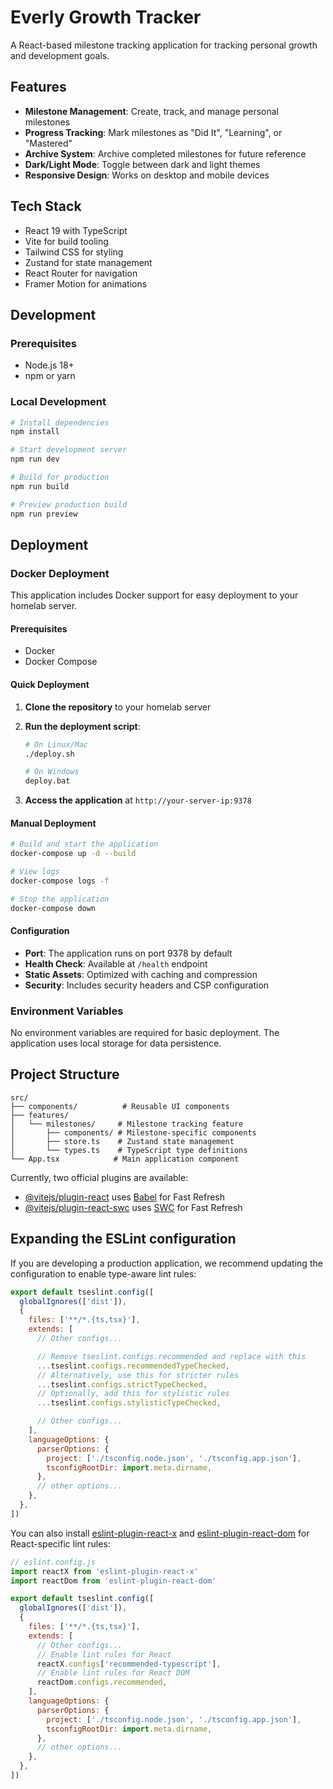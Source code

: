 # Everly Growth Tracker

A React-based milestone tracking application for tracking personal growth and development goals.

## Features

- **Milestone Management**: Create, track, and manage personal milestones
- **Progress Tracking**: Mark milestones as "Did It", "Learning", or "Mastered"
- **Archive System**: Archive completed milestones for future reference
- **Dark/Light Mode**: Toggle between dark and light themes
- **Responsive Design**: Works on desktop and mobile devices

## Tech Stack

- React 19 with TypeScript
- Vite for build tooling
- Tailwind CSS for styling
- Zustand for state management
- React Router for navigation
- Framer Motion for animations

## Development

### Prerequisites

- Node.js 18+ 
- npm or yarn

### Local Development

```bash
# Install dependencies
npm install

# Start development server
npm run dev

# Build for production
npm run build

# Preview production build
npm run preview
```

## Deployment

### Docker Deployment

This application includes Docker support for easy deployment to your homelab server.

#### Prerequisites

- Docker
- Docker Compose

#### Quick Deployment

1. **Clone the repository** to your homelab server
2. **Run the deployment script**:
   ```bash
   # On Linux/Mac
   ./deploy.sh
   
   # On Windows
   deploy.bat
   ```

3. **Access the application** at `http://your-server-ip:9378`

#### Manual Deployment

```bash
# Build and start the application
docker-compose up -d --build

# View logs
docker-compose logs -f

# Stop the application
docker-compose down
```

#### Configuration

- **Port**: The application runs on port 9378 by default
- **Health Check**: Available at `/health` endpoint
- **Static Assets**: Optimized with caching and compression
- **Security**: Includes security headers and CSP configuration

### Environment Variables

No environment variables are required for basic deployment. The application uses local storage for data persistence.

## Project Structure

```
src/
├── components/          # Reusable UI components
├── features/
│   └── milestones/     # Milestone tracking feature
│       ├── components/ # Milestone-specific components
│       ├── store.ts    # Zustand state management
│       └── types.ts    # TypeScript type definitions
└── App.tsx            # Main application component
```

Currently, two official plugins are available:

- [@vitejs/plugin-react](https://github.com/vitejs/vite-plugin-react/blob/main/packages/plugin-react) uses [Babel](https://babeljs.io/) for Fast Refresh
- [@vitejs/plugin-react-swc](https://github.com/vitejs/vite-plugin-react/blob/main/packages/plugin-react-swc) uses [SWC](https://swc.rs/) for Fast Refresh

## Expanding the ESLint configuration

If you are developing a production application, we recommend updating the configuration to enable type-aware lint rules:

```js
export default tseslint.config([
  globalIgnores(['dist']),
  {
    files: ['**/*.{ts,tsx}'],
    extends: [
      // Other configs...

      // Remove tseslint.configs.recommended and replace with this
      ...tseslint.configs.recommendedTypeChecked,
      // Alternatively, use this for stricter rules
      ...tseslint.configs.strictTypeChecked,
      // Optionally, add this for stylistic rules
      ...tseslint.configs.stylisticTypeChecked,

      // Other configs...
    ],
    languageOptions: {
      parserOptions: {
        project: ['./tsconfig.node.json', './tsconfig.app.json'],
        tsconfigRootDir: import.meta.dirname,
      },
      // other options...
    },
  },
])
```

You can also install [eslint-plugin-react-x](https://github.com/Rel1cx/eslint-react/tree/main/packages/plugins/eslint-plugin-react-x) and [eslint-plugin-react-dom](https://github.com/Rel1cx/eslint-react/tree/main/packages/plugins/eslint-plugin-react-dom) for React-specific lint rules:

```js
// eslint.config.js
import reactX from 'eslint-plugin-react-x'
import reactDom from 'eslint-plugin-react-dom'

export default tseslint.config([
  globalIgnores(['dist']),
  {
    files: ['**/*.{ts,tsx}'],
    extends: [
      // Other configs...
      // Enable lint rules for React
      reactX.configs['recommended-typescript'],
      // Enable lint rules for React DOM
      reactDom.configs.recommended,
    ],
    languageOptions: {
      parserOptions: {
        project: ['./tsconfig.node.json', './tsconfig.app.json'],
        tsconfigRootDir: import.meta.dirname,
      },
      // other options...
    },
  },
])
```
